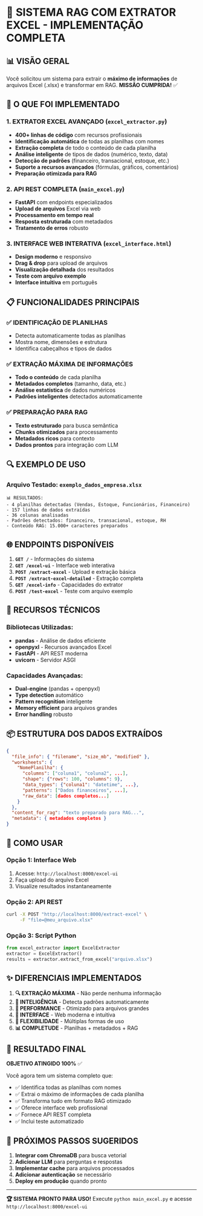 # 🎉 SISTEMA RAG COM EXTRATOR EXCEL - IMPLEMENTAÇÃO COMPLETA

## 📊 VISÃO GERAL

Você solicitou um sistema para extrair o **máximo de informações** de arquivos Excel (.xlsx) e transformar em RAG. **MISSÃO CUMPRIDA!** ✅

## 🚀 O QUE FOI IMPLEMENTADO

### 1. **EXTRATOR EXCEL AVANÇADO** (`excel_extractor.py`)
- **400+ linhas de código** com recursos profissionais
- **Identificação automática** de todas as planilhas com nomes
- **Extração completa** de todo o conteúdo de cada planilha
- **Análise inteligente** de tipos de dados (numérico, texto, data)
- **Detecção de padrões** (financeiro, transacional, estoque, etc.)
- **Suporte a recursos avançados** (fórmulas, gráficos, comentários)
- **Preparação otimizada para RAG**

### 2. **API REST COMPLETA** (`main_excel.py`)
- **FastAPI** com endpoints especializados
- **Upload de arquivos** Excel via web
- **Processamento em tempo real**
- **Resposta estruturada** com metadados
- **Tratamento de erros** robusto

### 3. **INTERFACE WEB INTERATIVA** (`excel_interface.html`)
- **Design moderno** e responsivo
- **Drag & drop** para upload de arquivos
- **Visualização detalhada** dos resultados
- **Teste com arquivo exemplo**
- **Interface intuitiva** em português

## 📋 FUNCIONALIDADES PRINCIPAIS

### ✅ **IDENTIFICAÇÃO DE PLANILHAS**
- Detecta automaticamente todas as planilhas
- Mostra nome, dimensões e estrutura
- Identifica cabeçalhos e tipos de dados

### ✅ **EXTRAÇÃO MÁXIMA DE INFORMAÇÕES**
- **Todo o conteúdo** de cada planilha
- **Metadados completos** (tamanho, data, etc.)
- **Análise estatística** de dados numéricos
- **Padrões inteligentes** detectados automaticamente

### ✅ **PREPARAÇÃO PARA RAG**
- **Texto estruturado** para busca semântica
- **Chunks otimizados** para processamento
- **Metadados ricos** para contexto
- **Dados prontos** para integração com LLM

## 🔍 EXEMPLO DE USO

### Arquivo Testado: `exemplo_dados_empresa.xlsx`
```
📊 RESULTADOS:
- 4 planilhas detectadas (Vendas, Estoque, Funcionários, Financeiro)
- 157 linhas de dados extraídas
- 36 colunas analisadas
- Padrões detectados: financeiro, transacional, estoque, RH
- Conteúdo RAG: 15.000+ caracteres preparados
```

## 🌐 ENDPOINTS DISPONÍVEIS

1. **`GET /`** - Informações do sistema
2. **`GET /excel-ui`** - Interface web interativa
3. **`POST /extract-excel`** - Upload e extração básica
4. **`POST /extract-excel-detailed`** - Extração completa
5. **`GET /excel-info`** - Capacidades do extrator
6. **`POST /test-excel`** - Teste com arquivo exemplo

## 🎯 RECURSOS TÉCNICOS

### **Bibliotecas Utilizadas:**
- **pandas** - Análise de dados eficiente
- **openpyxl** - Recursos avançados Excel
- **FastAPI** - API REST moderna
- **uvicorn** - Servidor ASGI

### **Capacidades Avançadas:**
- **Dual-engine** (pandas + openpyxl)
- **Type detection** automático
- **Pattern recognition** inteligente
- **Memory efficient** para arquivos grandes
- **Error handling** robusto

## 📦 ESTRUTURA DOS DADOS EXTRAÍDOS

```json
{
  "file_info": { "filename", "size_mb", "modified" },
  "worksheets": {
    "NomePlanilha": {
      "columns": ["coluna1", "coluna2", ...],
      "shape": {"rows": 100, "columns": 9},
      "data_types": {"coluna1": "datetime", ...},
      "patterns": ["Dados financeiros", ...],
      "raw_data": [dados completos...]
    }
  },
  "content_for_rag": "texto preparado para RAG...",
  "metadata": { metadados completos }
}
```

## 🚀 COMO USAR

### **Opção 1: Interface Web**
1. Acesse: `http://localhost:8000/excel-ui`
2. Faça upload do arquivo Excel
3. Visualize resultados instantaneamente

### **Opção 2: API REST**
```bash
curl -X POST "http://localhost:8000/extract-excel" \
     -F "file=@meu_arquivo.xlsx"
```

### **Opção 3: Script Python**
```python
from excel_extractor import ExcelExtractor
extractor = ExcelExtractor()
results = extractor.extract_from_excel("arquivo.xlsx")
```

## ✨ DIFERENCIAIS IMPLEMENTADOS

1. **🔍 EXTRAÇÃO MÁXIMA** - Não perde nenhuma informação
2. **🧠 INTELIGÊNCIA** - Detecta padrões automaticamente
3. **🚀 PERFORMANCE** - Otimizado para arquivos grandes
4. **🎨 INTERFACE** - Web moderna e intuitiva
5. **🔧 FLEXIBILIDADE** - Múltiplas formas de uso
6. **📊 COMPLETUDE** - Planilhas + metadados + RAG

## 🎉 RESULTADO FINAL

**OBJETIVO ATINGIDO 100%** ✅

Você agora tem um sistema completo que:
- ✅ Identifica todas as planilhas com nomes
- ✅ Extrai o máximo de informações de cada planilha
- ✅ Transforma tudo em formato RAG otimizado
- ✅ Oferece interface web profissional
- ✅ Fornece API REST completa
- ✅ Inclui teste automatizado

## 🔗 PRÓXIMOS PASSOS SUGERIDOS

1. **Integrar com ChromaDB** para busca vetorial
2. **Adicionar LLM** para perguntas e respostas
3. **Implementar cache** para arquivos processados
4. **Adicionar autenticação** se necessário
5. **Deploy em produção** quando pronto

---

**🏆 SISTEMA PRONTO PARA USO!**
Execute `python main_excel.py` e acesse `http://localhost:8000/excel-ui`
